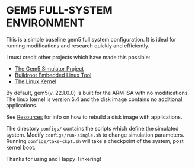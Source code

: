 # GEM5 FULL-SYSTEM ENVIRONMENT

This is a simple baseline gem5 full system configuration.
It is ideal for running modifications and research quickly and efficiently.

I must credit other projects which have made this possible:
- [The Gem5 Simulator Project](https://github.com/gem5/gem5)
- [Buildroot,Embedded Linux Tool](https://github.com/buildroot/buildroot)
- [The Linux Kernel](https://github.com/torvalds/linux)

By default, gem5(v. 22.1.0.0) is built for the ARM ISA with no modifications.
The linux kernel is version 5.4 and the disk image contains no additional applications.

See [Resources](resources/readme.md) for info on how to rebuild a disk image with applications.

The directory `configs/` contains the scripts which define the simulated system.
Modify `configs/run-single.sh` to change simulation parameters.
Running `configs/take-ckpt.sh` will take a checkpoint of the system, post kernel boot.

Thanks for using and Happy Tinkering!